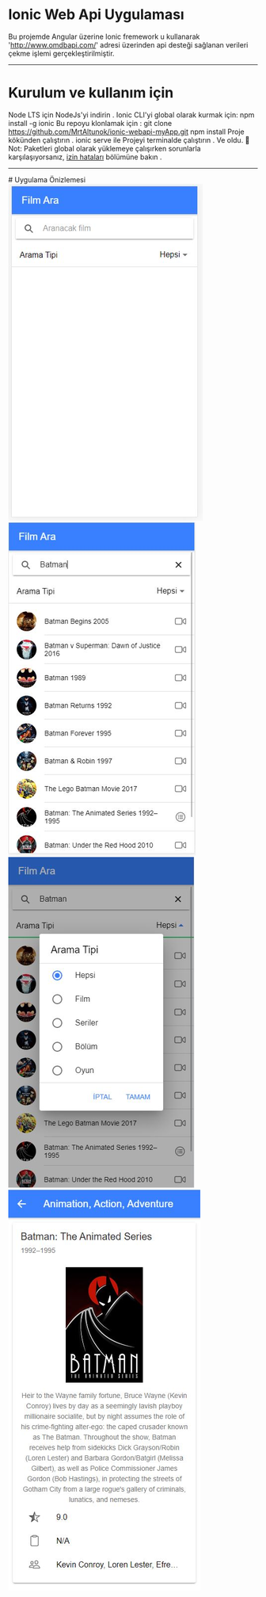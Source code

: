 # Ionic Web Api Uygulaması 
Bu projemde Angular üzerine Ionic fremework u kullanarak 'http://www.omdbapi.com/' adresi üzerinden api desteği sağlanan verileri çekme işlemi gerçekleştirilmiştir.

<hr>

# Kurulum ve kullanım için
Node LTS için NodeJs'yi indirin .
Ionic CLI'yi global olarak kurmak için: npm install -g ionic
Bu repoyu klonlamak için : git clone https://github.com/MrtAltunok/ionic-webapi-myApp.git
npm install Proje kökünden çalıştırın .
ionic serve ile Projeyi terminalde çalıştırın .
Ve oldu. 🎉
Not: Paketleri global olarak yüklemeye çalışırken sorunlarla karşılaşıyorsanız, <a href='https://docs.npmjs.com/resolving-eacces-permissions-errors-when-installing-packages-globally' target='_blank'>izin hataları</a> bölümüne bakın .


<hr>
# Uygulama Önizlemesi
<img src='https://raw.githubusercontent.com/MrtAltunok/ionic-webapi-myApp/master/Gorsel_1.JPG'>
<img src='https://raw.githubusercontent.com/MrtAltunok/ionic-webapi-myApp/master/gorsel_2.JPG'>
<img src='https://raw.githubusercontent.com/MrtAltunok/ionic-webapi-myApp/master/gorsel_3.JPG'>
<img src='https://raw.githubusercontent.com/MrtAltunok/ionic-webapi-myApp/master/gorsel_4.JPG'>
